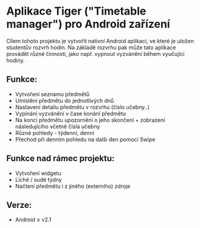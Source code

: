 # Aplikace Tiger ("Timetable manager") pro Android zařízení

Cílem tohoto projektu je vytvořit nativní Android aplikaci, ve které je uložen studentův rozvrh hodin.
Na základě rozvrhu pak může tato aplikace provádět různé činnosti, jako např. vypnout vyzvánění během vyučující hodiny. 

## Funkce:
* Vytvoření seznamu předmětů
* Umístění předmětu do jednotlivých dnů
* Nastavení detailu předmětu v rozvrhu (číslo učebny..)
* Vypínání vyzvánění v čase konání předmětu
* Na konci předmětu upozornění o jeho skončení + zobrazení následujícího včetně čísla učebny
* Různé pohledy - týdenní, denní
* Přechod při denním pohledu na dalši den pomocí Swipe

## Funkce nad rámec projektu:
* Vytvoření widgetu
* Liché / sudé týdny
* Načtení předmětu i z jiného (externího) zdroje
 

## Verze:
* Android ≥  v2.1
